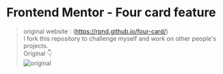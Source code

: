 # Frontend Mentor - Four card feature 
> original website : (https://rpnd.github.io/four-card/) <br />
> I fork this repository to challenge myself and work on other people's projects. <br />
> Original 👇 <br />
![original](https://user-images.githubusercontent.com/83610951/161387884-ef04e7d9-1a96-4cc2-b395-2f614c9c70cc.png)
